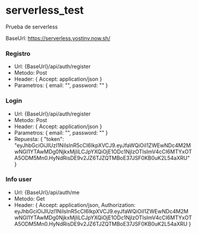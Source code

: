# serverless_test
Prueba de serverless

BaseUrl: https://serverless.yostinv.now.sh/

### Registro
- Url: {BaseUrl}/api/auth/register
- Metodo: Post
- Header: { Accept: application/json }
- Parametros:
  {
    email: "",
    password: ""
  }

### Login
- Url: {BaseUrl}/api/auth/register
- Metodo: Post
- Header: { Accept: application/json }
- Parametros:
  {
    email: "",
    password: ""
  }
 - Repuesta:
  {
    "token": "eyJhbGciOiJIUzI1NiIsInR5cCI6IkpXVCJ9.eyJfaWQiOiI1ZWEwNDc4M2MwNGI1YTAwMDg0NjkxMjIiLCJpYXQiOjE1ODc1NjIzOTIsImV4cCI6MTYxOTA5ODM5Mn0.HyNdRisDE9v2JZ6TJZQTMBoE37JSF0KB0uK2L54aXRU"
  }
  

### Info user
- Url: {BaseUrl}/api/auth/me
- Metodo: Get
- Header: {
Accept: application/json,
Authorization: eyJhbGciOiJIUzI1NiIsInR5cCI6IkpXVCJ9.eyJfaWQiOiI1ZWEwNDc4M2MwNGI1YTAwMDg0NjkxMjIiLCJpYXQiOjE1ODc1NjIzOTIsImV4cCI6MTYxOTA5ODM5Mn0.HyNdRisDE9v2JZ6TJZQTMBoE37JSF0KB0uK2L54aXRU
}
